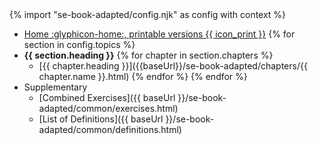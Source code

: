 <navigation>
{% import "se-book-adapted/config.njk" as config with context %}

* [Home :glyphicon-home:, printable versions {{ icon_print }}]({{baseUrl}}/se-book-adapted/index.html)
{% for section in config.topics %}
* **{{ section.heading }}**
{% for chapter in section.chapters %}
  * [{{ chapter.heading }}]({{baseUrl}}/se-book-adapted/chapters/{{ chapter.name }}.html)
{% endfor %}
{% endfor %}
* Supplementary
  * [Combined Exercises]({{ baseUrl }}/se-book-adapted/common/exercises.html)
  * [List of Definitions]({{ baseUrl }}/se-book-adapted/common/definitions.html)

</navigation>
